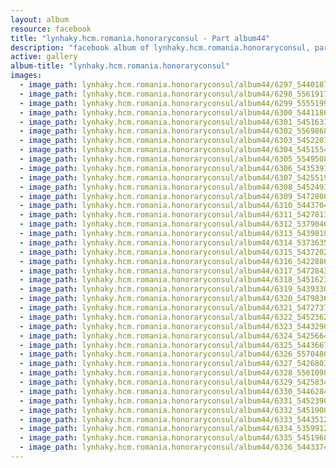 ```yaml
---
layout: album
resource: facebook
title: "lynhaky.hcm.romania.honoraryconsul - Part album44"
description: "facebook album of lynhaky.hcm.romania.honoraryconsul, part album44."
active: gallery
album-title: "lynhaky.hcm.romania.honoraryconsul"
images:
  - image_path: lynhaky.hcm.romania.honoraryconsul/album44/6297_54401878_2312593592108830_7791509676436226048_n.jpg
  - image_path: lynhaky.hcm.romania.honoraryconsul/album44/6298_55619179_2312593035442219_2364049488340844544_n.jpg
  - image_path: lynhaky.hcm.romania.honoraryconsul/album44/6299_55551992_2312592978775558_4007166210419458048_n.jpg
  - image_path: lynhaky.hcm.romania.honoraryconsul/album44/6300_54411860_2312592882108901_2372935565222871040_n.jpg
  - image_path: lynhaky.hcm.romania.honoraryconsul/album44/6301_54516310_2312592755442247_2485315733869821952_n.jpg
  - image_path: lynhaky.hcm.romania.honoraryconsul/album44/6302_55698688_2312592688775587_399751250691751936_n.jpg
  - image_path: lynhaky.hcm.romania.honoraryconsul/album44/6303_54522073_2312592625442260_6052763063675781120_n.jpg
  - image_path: lynhaky.hcm.romania.honoraryconsul/album44/6304_54515541_2312592552108934_5925354748625551360_n.jpg
  - image_path: lynhaky.hcm.romania.honoraryconsul/album44/6305_55495089_2312592515442271_2911689240561582080_n.jpg
  - image_path: lynhaky.hcm.romania.honoraryconsul/album44/6306_54353972_2312592452108944_6692221898060726272_n.jpg
  - image_path: lynhaky.hcm.romania.honoraryconsul/album44/6307_54255195_2312592388775617_3921677437603151872_n.jpg
  - image_path: lynhaky.hcm.romania.honoraryconsul/album44/6308_54524935_2312592352108954_1989394766646738944_n.jpg
  - image_path: lynhaky.hcm.romania.honoraryconsul/album44/6309_54728005_2312592308775625_1796055091535413248_n.jpg
  - image_path: lynhaky.hcm.romania.honoraryconsul/album44/6310_54437047_2312592252108964_3732837453698957312_n.jpg
  - image_path: lynhaky.hcm.romania.honoraryconsul/album44/6311_54278136_2312592182108971_4529407909758500864_n.jpg
  - image_path: lynhaky.hcm.romania.honoraryconsul/album44/6312_53790467_2312592132108976_8543549241555943424_n.jpg
  - image_path: lynhaky.hcm.romania.honoraryconsul/album44/6313_54398100_2312592068775649_8533875514916470784_n.jpg
  - image_path: lynhaky.hcm.romania.honoraryconsul/album44/6314_53736352_2312592025442320_3409589096786427904_n.jpg
  - image_path: lynhaky.hcm.romania.honoraryconsul/album44/6315_54372027_2312591978775658_4589556633226444800_n.jpg
  - image_path: lynhaky.hcm.romania.honoraryconsul/album44/6316_54228864_2312591922108997_7542758536590131200_n.jpg
  - image_path: lynhaky.hcm.romania.honoraryconsul/album44/6317_54728433_2312591878775668_9064308326774341632_n.jpg
  - image_path: lynhaky.hcm.romania.honoraryconsul/album44/6318_54516230_2312591792109010_9020484284372221952_n.jpg
  - image_path: lynhaky.hcm.romania.honoraryconsul/album44/6319_54393309_2312591722109017_7284221446904086528_n.jpg
  - image_path: lynhaky.hcm.romania.honoraryconsul/album44/6320_54798367_2312591662109023_8621951653341298688_n.jpg
  - image_path: lynhaky.hcm.romania.honoraryconsul/album44/6321_54727379_2312591632109026_8845165192523284480_n.jpg
  - image_path: lynhaky.hcm.romania.honoraryconsul/album44/6322_54523621_2312591565442366_1056183340563955712_n.jpg
  - image_path: lynhaky.hcm.romania.honoraryconsul/album44/6323_54432907_2312591512109038_5163672054213378048_n.jpg
  - image_path: lynhaky.hcm.romania.honoraryconsul/album44/6324_54256648_2312591445442378_8464712642936700928_n.jpg
  - image_path: lynhaky.hcm.romania.honoraryconsul/album44/6325_54436675_2312591408775715_52410240372572160_n.jpg
  - image_path: lynhaky.hcm.romania.honoraryconsul/album44/6326_55704807_2312591302109059_3266038860118753280_n.jpg
  - image_path: lynhaky.hcm.romania.honoraryconsul/album44/6327_54268033_2312591238775732_6670098379785109504_n.jpg
  - image_path: lynhaky.hcm.romania.honoraryconsul/album44/6328_55610984_2312591162109073_5404985813941354496_n.jpg
  - image_path: lynhaky.hcm.romania.honoraryconsul/album44/6329_54258347_2312591112109078_1848023165024862208_n.jpg
  - image_path: lynhaky.hcm.romania.honoraryconsul/album44/6330_54462846_2312591052109084_3592410405579784192_n.jpg
  - image_path: lynhaky.hcm.romania.honoraryconsul/album44/6331_54523906_2312590968775759_786101314361753600_n.jpg
  - image_path: lynhaky.hcm.romania.honoraryconsul/album44/6332_54519004_2312590932109096_2072914146633973760_n.jpg
  - image_path: lynhaky.hcm.romania.honoraryconsul/album44/6333_54435120_2312590868775769_315247889402036224_n.jpg
  - image_path: lynhaky.hcm.romania.honoraryconsul/album44/6334_53599129_2312590825442440_1107348512867090432_n.jpg
  - image_path: lynhaky.hcm.romania.honoraryconsul/album44/6335_54519687_2312590735442449_8013947338366124032_n.jpg
  - image_path: lynhaky.hcm.romania.honoraryconsul/album44/6336_54433745_2312590702109119_3025909454802518016_n.jpg
---
```

